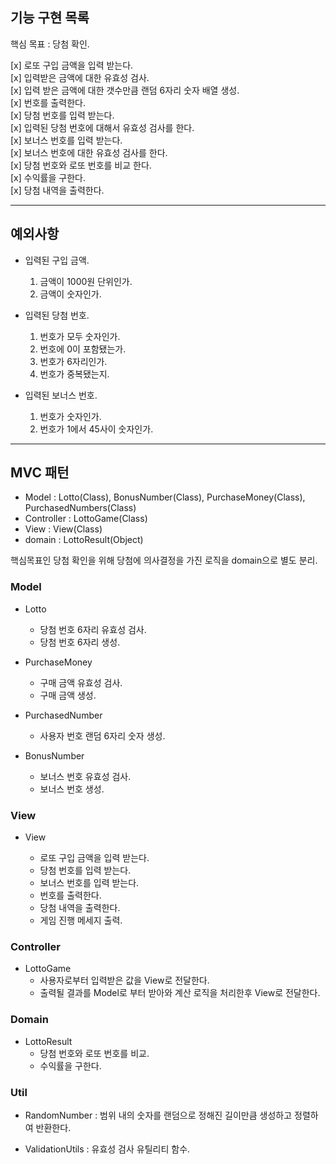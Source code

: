 ## 기능 구현 목록

핵심 목표 : 당첨 확인.

[x] 로또 구입 금액을 입력 받는다.<br>
[x] 입력받은 금액에 대한 유효성 검사.<br>
[x] 입력 받은 금액에 대한 갯수만큼 랜덤 6자리 숫자 배열 생성.<br>
[x] 번호를 출력한다.<br>
[x] 당첨 번호를 입력 받는다.<br>
[x] 입력된 당첨 번호에 대해서 유효성 검사를 한다.<br>
[x] 보너스 번호를 입력 받는다.<br>
[x] 보너스 번호에 대한 유효성 검사를 한다.<br>
[x] 당첨 번호와 로또 번호를 비교 한다.<br>
[x] 수익률을 구한다.<br>
[x] 당첨 내역을 출력한다.<br>

---

## 예외사항

- 입력된 구입 금액.

  1. 금액이 1000원 단위인가.
  2. 금액이 숫자인가.

- 입력된 당첨 번호.

  1. 번호가 모두 숫자인가.
  2. 번호에 0이 포함됐는가.
  3. 번호가 6자리인가.
  4. 번호가 중복됐는지.

- 입력된 보너스 번호.

  1. 번호가 숫자인가.
  2. 번호가 1에서 45사이 숫자인가.

---

## MVC 패턴

- Model : Lotto(Class), BonusNumber(Class), PurchaseMoney(Class), PurchasedNumbers(Class)
- Controller : LottoGame(Class)
- View : View(Class)
- domain : LottoResult(Object)

핵심목표인 당첨 확인을 위해 당첨에 의사결정을 가진 로직을 domain으로 별도 분리.<br>

### Model

- Lotto

  - 당첨 번호 6자리 유효성 검사.
  - 당첨 번호 6자리 생성.

- PurchaseMoney

  - 구매 금액 유효성 검사.
  - 구매 금액 생성.

- PurchasedNumber

  - 사용자 번호 랜덤 6자리 숫자 생성.

- BonusNumber

  - 보너스 번호 유효성 검사.
  - 보너스 번호 생성.

### View

- View

  - 로또 구입 금액을 입력 받는다.
  - 당첨 번호를 입력 받는다.
  - 보너스 번호를 입력 받는다.
  - 번호를 출력한다.
  - 당첨 내역을 출력한다.
  - 게임 진행 메세지 출력.

### Controller

- LottoGame
  - 사용자로부터 입력받은 값을 View로 전달한다.
  - 출력될 결과를 Model로 부터 받아와 계산 로직을 처리한후 View로 전달한다.

### Domain

- LottoResult
  - 당첨 번호와 로또 번호를 비교.
  - 수익률을 구한다.

### Util

- RandomNumber : 범위 내의 숫자를 랜덤으로 정해진 길이만큼 생성하고 정렬하여 반환한다.

- ValidationUtils : 유효성 검사 유틸리티 함수.

